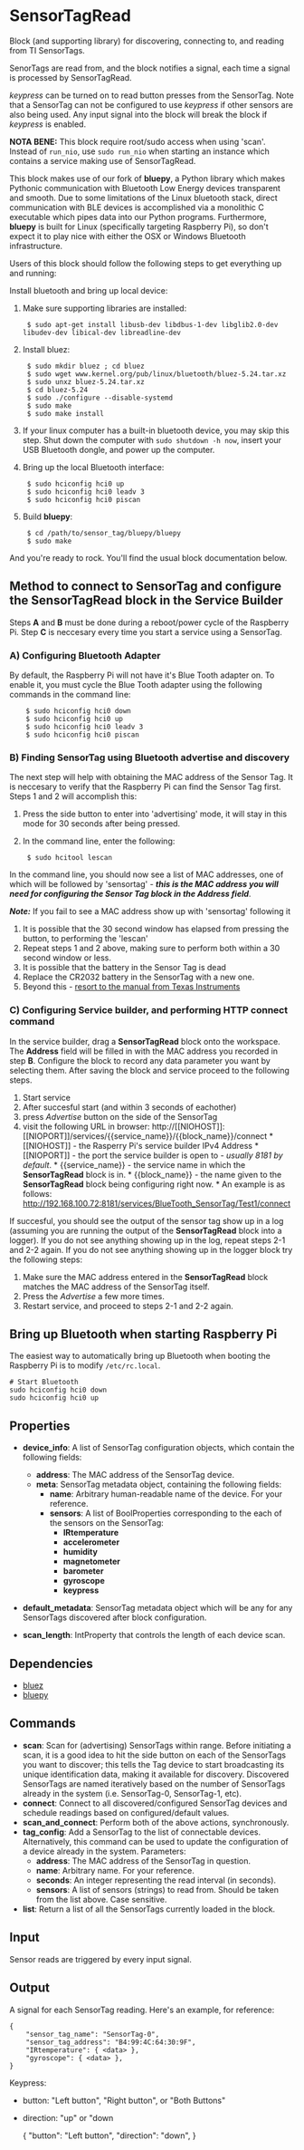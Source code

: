 SensorTagRead
=============

Block (and supporting library) for discovering, connecting to, and reading from TI SensorTags.

SenorTags are read from, and the block notifies a signal, each time a signal is processed by SensorTagRead.

*keypress* can be turned on to read button presses from the SensorTag. Note that a SensorTag can not be configured to use *keypress* if other sensors are also being used. Any input signal into the block will break the block if *keypress* is enabled.

**NOTA BENE:** This block require root/sudo access when using 'scan'. Instead of `run_nio`, use `sudo run_nio` when starting an instance which contains a service making use of SensorTagRead.

This block makes use of our fork of **bluepy**, a Python library which makes Pythonic communication with Bluetooth Low Energy devices transparent and smooth. Due to some limitations of the Linux bluetooth stack, direct communication with BLE devices is accomplished via a monolithic C executable which pipes data into our Python programs. Furthermore, **bluepy** is built for Linux (specifically targeting Raspberry Pi), so don't expect it to play nice with either the OSX or Windows Bluetooth infrastructure.

Users of this block should follow the following steps to get everything up and running:

Install bluetooth and bring up local device:

1. Make sure supporting libraries are installed:

        $ sudo apt-get install libusb-dev libdbus-1-dev libglib2.0-dev libudev-dev libical-dev libreadline-dev
    
2. Install bluez:

        $ sudo mkdir bluez ; cd bluez
        $ sudo wget www.kernel.org/pub/linux/bluetooth/bluez-5.24.tar.xz
        $ sudo unxz bluez-5.24.tar.xz
        $ cd bluez-5.24
        $ sudo ./configure --disable-systemd
        $ sudo make
        $ sudo make install
 
3. If your linux computer has a built-in bluetooth device, you may skip this step. Shut down the computer with `sudo shutdown -h now`, insert your USB Bluetooth dongle, and power up the computer.
4. Bring up the local Bluetooth interface:

        $ sudo hciconfig hci0 up
        $ sudo hciconfig hci0 leadv 3
        $ sudo hciconfig hci0 piscan
        
5. Build **bluepy**:

        $ cd /path/to/sensor_tag/bluepy/bluepy
        $ sudo make
        
And you're ready to rock. You'll find the usual block documentation below.

## Method to connect to SensorTag and configure the SensorTagRead block in the Service Builder

Steps **A** and **B** must be done during a reboot/power cycle of the Raspberry Pi. Step **C** is neccesary every time you start a service using a SensorTag.

### A) Configuring Bluetooth Adapter

By default, the Raspberry Pi will not have it's Blue Tooth adapter on. To enable it, you must cycle the Blue Tooth adapter using the following commands in the command line:

        $ sudo hciconfig hci0 down
        $ sudo hciconfig hci0 up
        $ sudo hciconfig hci0 leadv 3
        $ sudo hciconfig hci0 piscan

### B) Finding SensorTag using Bluetooth advertise and discovery

The next step will help with obtaining the MAC address of the Sensor Tag. It is neccesary to verify that the Raspberry Pi can find the Sensor Tag first. Steps 1 and 2 will accomplish this:

1. Press the side button to enter into 'advertising' mode, it will stay in this mode for 30 seconds after being pressed.
2. In the command line, enter the following:
        
        $ sudo hcitool lescan

In the command line, you should now see a list of MAC addresses, one of which will be followed by 'sensortag' - **_this is the MAC address you will need for configuring the Sensor Tag block in the Address field_**.

**_Note:_** If you fail to see a MAC address show up with 'sensortag' following it

1. It is possible that the 30 second window has elapsed from pressing the button, to performing the 'lescan'
  1. Repeat steps 1 and 2 above, making sure to perform both within a 30 second window or less.
2. It is possible that the battery in the Sensor Tag is dead
  1. Replace the CR2032 battery in the SensorTag with a new one.
3. Beyond this - [resort to the manual from Texas Instruments](http://www.ti.com/lit/ml/swru324b/swru324b.pdf)

### C) Configuring Service builder, and performing HTTP connect command

In the service builder, drag a **SensorTagRead** block onto the workspace. The **Address** field will be filled in with the MAC address you recorded in step **B**. Configure the block to record any data parameter you want by selecting them. After saving the block and service proceed to the following steps.

1. Start service
2. After succesful start (and within 3 seconds of eachother)
  1. press *Advertise* button on the side of the SensorTag
  2. visit the following URL in browser: http://[[NIOHOST]]:[[NIOPORT]]/services/{{service_name}}/{{block_name}}/connect
    * [[NIOHOST]] - the Rasperry Pi's service builder IPv4 Address
    * [[NIOPORT]] - the port the service builder is open to - *usually 8181 by default*.
    * {{service_name}} - the service name in which the **SensorTagRead** block is in.
    * {{block_name}} - the name given to the **SensorTagRead** block being configuring right now.
    * An example is as follows: http://192.168.100.72:8181/services/BlueTooth_SensorTag/Test1/connect 

If succesful, you should see the output of the sensor tag show up in a log (assuming you are running the output of the **SensorTagRead** block into a logger). If you do not see anything showing up in the log, repeat steps 2-1 and 2-2 again. If you do not see anything showing up in the logger block try the following steps:

1. Make sure the MAC address entered in the **SensorTagRead** block matches the MAC address of the SensorTag itself. 
2. Press the *Advertise* a few more times.
3. Restart service, and proceed to steps 2-1 and 2-2 again.

## Bring up Bluetooth when starting Raspberry Pi

The easiest way to automatically bring up Bluetooth when booting the Raspberry Pi is to modify `/etc/rc.local`.

```
# Start Bluetooth
sudo hciconfig hci0 down
sudo hciconfig hci0 up
```

Properties
----------

-   **device_info**: A list of SensorTag configuration objects, which contain the following fields:   
    * **address**: The MAC address of the SensorTag device.
    * **meta**: SensorTag metadata object, containing the following fields:
        + **name**: Arbitrary human-readable name of the device. For your reference.
        + **sensors**: A list of BoolProperties corresponding to the each of the sensors on the SensorTag:
            * **IRtemperature**
            * **accelerometer**
            * **humidity**
            * **magnetometer**
            * **barometer**
            * **gyroscope**
            * **keypress**
            
-   **default_metadata**: SensorTag metadata object which will be any for any SensorTags discovered after block configuration.

-   **scan_length**: IntProperty that controls the length of each device scan.


Dependencies
------------

-   [bluez](bluez.org/download)
-   [bluepy](github.com:nio-blocks/bluepy.git)

Commands
--------
-   **scan**: Scan for (advertising) SensorTags within range. Before initiating a scan, it is a good idea to hit the side button on each of the SensorTags you want to discover; this tells the Tag device to start broadcasting its unique identification data, making it available for discovery. Discovered SensorTags are named iteratively based on the number of SensorTags already in the system (i.e. SensorTag-0, SensorTag-1, etc).
-   **connect**: Connect to all discovered/configured SensorTag devices and schedule readings based on configured/default values.
-   **scan_and_connect**: Perform both of the above actions, synchronously.
-   **tag_config**: Add a SensorTag to the list of connectable devices. Alternatively, this command can be used to update the configuration of a device already in the system. Parameters:
    * **address**: The MAC address of the SensorTag in question.
    * **name**: Arbitrary name. For your reference.
    * **seconds**: An integer representing the read interval (in seconds).
    * **sensors**: A list of sensors (strings) to read from. Should be taken from the list above. Case sensitive.
-   **list**: Return a list of all the SensorTags currently loaded in the block.

Input
-----
Sensor reads are triggered by every input signal.

Output
------
A signal for each SensorTag reading. Here's an example, for reference:

    {
        "sensor_tag_name": "SensorTag-0",
        "sensor_tag_address": "B4:99:4C:64:30:9F",
        "IRtemperature": { <data> },
        "gyroscope": { <data> },
    }

Keypress:

* button: "Left button", "Right button", or "Both Buttons"
* direction: "up" or "down

    {
        "button": "Left button",
        "direction": "down",
    }




